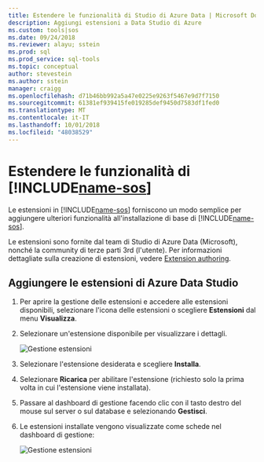 ```yaml
---
title: Estendere le funzionalità di Studio di Azure Data | Microsoft Docs
description: Aggiungi estensioni a Data Studio di Azure
ms.custom: tools|sos
ms.date: 09/24/2018
ms.reviewer: alayu; sstein
ms.prod: sql
ms.prod_service: sql-tools
ms.topic: conceptual
author: stevestein
ms.author: sstein
manager: craigg
ms.openlocfilehash: d71b46bb992a5a47e0225e9263f5467e9d7f7150
ms.sourcegitcommit: 61381ef939415fe019285def9450d7583df1fed0
ms.translationtype: MT
ms.contentlocale: it-IT
ms.lasthandoff: 10/01/2018
ms.locfileid: "48038529"
---
```

# <a name="extend-the-functionality-of-includename-sosincludesname-sos-shortmd"></a>Estendere le funzionalità di [!INCLUDE[name-sos](../includes/name-sos-short.md)]

Le estensioni in [!INCLUDE[name-sos](../includes/name-sos-short.md)] forniscono un modo semplice per aggiungere ulteriori funzionalità all'installazione di base di [!INCLUDE[name-sos](../includes/name-sos-short.md)]. 

Le estensioni sono fornite dal team di Studio di Azure Data (Microsoft), nonché la community di terze parti 3rd (l'utente). Per informazioni dettagliate sulla creazione di estensioni, vedere [Extension authoring](extension-authoring.md).


## <a name="add-azure-data-studio-extensions"></a>Aggiungere le estensioni di Azure Data Studio

1. Per aprire la gestione delle estensioni e accedere alle estensioni disponibili, selezionare l'icona delle estensioni o scegliere **Estensioni** dal menu **Visualizza**.
2. Selezionare un'estensione disponibile per visualizzare i dettagli.

   ![Gestione estensioni](media/extensions/extension-manager.png)

3. Selezionare l'estensione desiderata e scegliere **Installa**.
4. Selezionare **Ricarica** per abilitare l'estensione (richiesto solo la prima volta in cui l'estensione viene installata).
5. Passare al dashboard di gestione facendo clic con il tasto destro del mouse sul server o sul database e selezionando **Gestisci**.
6. Le estensioni installate vengono visualizzate come schede nel dashboard di gestione:

   ![Gestione estensioni](media/extensions/dashboard-extensions.png)




